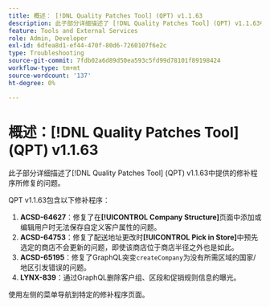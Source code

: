 ```yaml
---
title: 概述： [!DNL Quality Patches Tool] (QPT) v1.1.63
description: 此子部分详细描述了 [!DNL Quality Patches Tool] (QPT) v1.1.63中提供的修补程序所修复的问题。
feature: Tools and External Services
role: Admin, Developer
exl-id: 6dfea8d1-ef44-470f-80d6-7260107f6e2c
type: Troubleshooting
source-git-commit: 7fdb02a6d89d50ea593c5fd99d78101f89198424
workflow-type: tm+mt
source-wordcount: '137'
ht-degree: 0%

---
```


# 概述：[!DNL Quality Patches Tool] (QPT) v1.1.63

此子部分详细描述了[!DNL Quality Patches Tool] (QPT) v1.1.63中提供的修补程序所修复的问题。

QPT v1.1.63包含以下修补程序：

1. **ACSD-64627**：修复了在&#x200B;**[!UICONTROL Company Structure]**&#x200B;页面中添加或编辑用户时无法保存自定义客户属性的问题。
1. **ACSD-64753**：修复了配送地址更改时&#x200B;**[!UICONTROL Pick in Store]**&#x200B;中预先选定的商店不会更新的问题，即使该商店位于商店半径之外也是如此。
1. **ACSD-65195**：修复了GraphQL突变`createCompany`为没有所需区域的国家/地区引发错误的问题。
1. **LYNX-839**：通过GraphQL删除客户组、区段和促销规则信息的曝光。

使用左侧的菜单导航到特定的修补程序页面。
